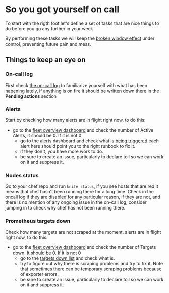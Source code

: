 # So you got yourself on call

To start with the rigth foot let's define a set of tasks that are nice things to do before you go any further in your week

By performing these tasks we will keep the [broken window effect](https://en.wikipedia.org/wiki/Broken_windows_theory) under control, preventing future pain and mess.

## Things to keep an eye on

### On-call log

First check [the on-call log](https://docs.google.com/document/d/1nWDqjzBwzYecn9Dcl4hy1s4MLng_uMq-8yGRMxtgK6M/edit#heading=h.nmt24c52ggf5) to familiarize yourself with what has been hapening lately, if anything is on fire it should be written down there in the **Pending actions** section

### Alerts

Start by checking how many alerts are in flight right now, to do this:

- go to the [fleet overview dashboard](https://performance.gitlab.net/dashboard/db/fleet-overview) and check the number of Active Alerts, it should be 0. If it is not 0
  - go to the alerts dashboard and check what is [being triggered](https://prometheus.gitlab.com/alerts) each alert here should point you to the right runbook to fix it.
  - if they don't, you have more work to do.
  - be sure to create an issue, particularly to declare toil so we can work on it and suppress it.

### Nodes status

Go to your chef repo and run `knife status`, if you see hosts that are red it means that chef hasn't been running there for a long time. Check in the oncall log if they are disabled for any particular reason, if they are not, and there is no mention of any ongoing issue in the on-call log, consider jumping in to check why chef has not been running there.

### Prometheus targets down

Check how many targets are not scraped at the moment. alerts are in flight right now, to do this:

- go to the [fleet overview dashboard](https://performance.gitlab.net/dashboard/db/fleet-overview) and check the number of Targets down. It should be 0. If it is not 0
  - go to the [targets down list](https://prometheus.gitlab.com/consoles/up.html) and check what is.
  - try to figure out why there is scraping problems and try to fix it. Note that sometimes there can be temporary scraping problems because of exporter errors.
  - be sure to create an issue, particularly to declare toil so we can work on it and suppress it.
